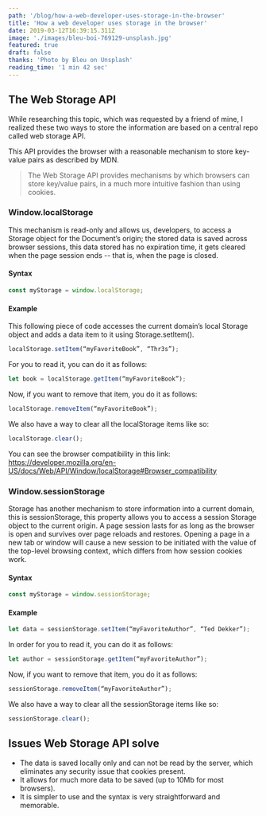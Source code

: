 ```yaml
---
path: '/blog/how-a-web-developer-uses-storage-in-the-browser'
title: 'How a web developer uses storage in the browser'
date: 2019-03-12T16:39:15.311Z
image: './images/bleu-boi-769129-unsplash.jpg'
featured: true
draft: false
thanks: 'Photo by Bleu on Unsplash'
reading_time: '1 min 42 sec'
---
```


## The Web Storage API

While researching this topic, which was requested by a friend of mine, I realized these two ways to store the information are based on a central repo called web storage API.

This API provides the browser with a reasonable mechanism to store key-value pairs as described by MDN.

> The Web Storage API provides mechanisms by which browsers can store key/value pairs, in a much more intuitive fashion than using cookies.

### Window.localStorage

This mechanism is read-only and allows us, developers, to access a Storage object for the Document’s origin; the stored data is saved across browser sessions, this data stored has no expiration time, it gets cleared when the page session ends -- that is, when the page is closed.

#### Syntax
```js
const myStorage = window.localStorage;
```

#### Example
This following piece of code accesses the current domain’s local Storage object and adds a data item to it using Storage.setItem().

```js
localStorage.setItem(“myFavoriteBook”, “Thr3s”);
```

For you to read it, you can do it as follows:

```js
let book = localStorage.getItem(“myFavoriteBook”);
```

Now, if you want to remove that item, you do it as follows:

```js
localStorage.removeItem(“myFavoriteBook”);
```

We also have a way to clear all the localStorage items like so:

```js
localStorage.clear();
```

You can see the browser compatibility in this link: https://developer.mozilla.org/en-US/docs/Web/API/Window/localStorage#Browser_compatibility

### Window.sessionStorage
Storage has another mechanism to store information into a current domain, this is sessionStorage, this property allows you to access a session Storage object to the current origin. A page session lasts for as long as the browser is open and survives over page reloads and restores. Opening a page in a new tab or window will cause a new session to be initiated with the value of the top-level browsing context, which differs from how session cookies work.

#### Syntax
```js
const myStorage = window.sessionStorage;
```

#### Example

```js
let data = sessionStorage.setItem(“myFavoriteAuthor”, “Ted Dekker”);
```
In order for you to read it, you can do it as follows:

```js
let author = sessionStorage.getItem(“myFavoriteAuthor”);
```

Now, if you want to remove that item, you do it as follows:

```js
sessionStorage.removeItem(“myFavoriteAuthor”);
```

We also have a way to clear all the sessionStorage items like so:

```js
sessionStorage.clear();
```

## Issues Web Storage API solve
- The data is saved locally only and can not be read by the server, which eliminates any security issue that cookies present.
- It allows for much more data to be saved (up to 10Mb for most browsers).
- It is simpler to use and the syntax is very straightforward and memorable.
